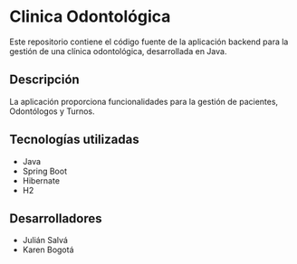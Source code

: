 # Clinica Odontológica

Este repositorio contiene el código fuente de la aplicación backend para la gestión de una clínica odontológica, desarrollada en Java.

## Descripción

La aplicación proporciona funcionalidades para la gestión de pacientes, Odontólogos y Turnos.

## Tecnologías utilizadas

- Java
- Spring Boot
- Hibernate
- H2

## Desarrolladores
- Julián Salvá
- Karen Bogotá
